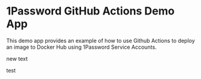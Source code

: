 # 1Password GitHub Actions Demo App

This demo app provides an example of how to use Github Actions to deploy an image to Docker Hub using 1Password Service Accounts.

new text

test